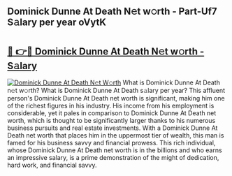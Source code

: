 ## Dominick Dunne At Death N𝚎t w𝚘rth - Part-Uf7 S𝚊lary per year oVytK

# <h2><a href="http://gc1ddz2.nevu.top/?p=Dominick+Dunne+At+Death">🔗 👉🔴 Dominick Dunne At Death N𝚎t w𝚘rth - S𝚊lary</a></h2>

[![Dominick Dunne At Death N𝚎t W𝚘rth](https://i.imgur.com/Oavwk0R.jpeg)](http://gc1ddz2.nevu.top/?p=Dominick+Dunne+At+Death)
What is Dominick Dunne At Death n𝚎t w𝚘rth? What is Dominick Dunne At Death s𝚊lary per year?
This affluent person's Dominick Dunne At Death net worth is significant, making him one of the richest figures in his industry. His income from his employment is considerable, yet it pales in comparison to Dominick Dunne At Death net worth, which is thought to be significantly larger thanks to his numerous business pursuits and real estate investments. With a Dominick Dunne At Death net worth that places him in the uppermost tier of wealth, this man is famed for his business savvy and financial prowess. This rich individual, whose Dominick Dunne At Death net worth is in the billions and who earns an impressive salary, is a prime demonstration of the might of dedication, hard work, and financial savvy.
